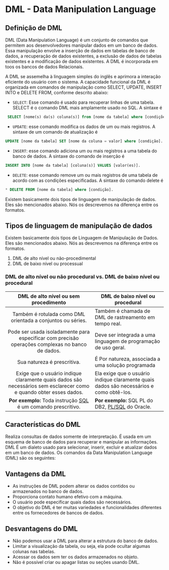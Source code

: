DML - Data Manipulation Language
=================================

Definição de DML
-----------------------------------

DML (Data Manipulation Language)  é um conjunto de  comandos que permitem aos desenvolvedores manipular dados em um banco de dados. Essa manipulação envolve a inserção de dados em tabelas de banco de dados, a recuperação de dados existentes, a exclusão de dados de tabelas existentes e a modificação de dados existentes. A DML é incorporada em toos os bancos de dados Relacionais.

A DML se assemelha à linguagem simples do inglês e aprimora a interação eficiente do usuário com o sistema. A capacidade funcional da DML é organizada em comandos de manipulação como SELECT, UPDATE, INSERT INTO e DELETE FROM, conforme descrito abaixo:

* `SELECT`: Esse comando é usado para recuperar linhas de uma tabela. SELECT é o comando DML mais amplamente usado no SQL. A sintaxe é 
  
 ````SQL 
  SELECT [nome(s) da(s) coluna(s)] from [nome da tabela] where [condições]. 
````  
  
* `UPDATE`: esse comando modifica os dados de um ou mais registros. A sintaxe de um comando de atualização é 
  
````SQL 
UPDATE [nome da tabela] SET [nome da coluna = valor] where [condição].
````

* `INSERT`: esse comando adiciona um ou mais registros a uma tabela do banco de dados. A sintaxe do comando de inserção é 
  
````SQL   
INSERT INTO [nome da tabela] [coluna(s)] VALUES [valor(es)].
````

* `DELETE`: esse comando remove um ou mais registros de uma tabela de acordo com as condições especificadas. A sintaxe do comando delete é 
  
````SQL 
* DELETE FROM [nome da tabela] where [condição].
````

Existem basicamente dois tipos de linguagem de manipulação de dados. Eles são mencionados abaixo. Nós os descrevemos na diferença entre os formatos.


****Tipos de linguagem de manipulação de dados****
-------------------------------------------

Existem basicamente dois tipos de Linguagem de Manipulação de Dados. Eles são mencionados abaixo. Nós as descrevemos na diferença entre os formatos.

1.  DML de alto nível ou não-procedimental
2.  DML de baixo nível ou processual

### DML de alto nível ou não procedural vs. DML de baixo nível ou procedural

 |DML de alto nível ou sem procedimento|DML de baixo nível ou procedural|
|:---:	|---	|
|Também é rotulada como DML orientada a conjuntos ou séries.|Também é chamada de DML de rastreamento em tempo real.|
|Pode ser usada isoladamente para especificar com precisão operações complexas no banco de dados.|Deve ser integrada a uma linguagem de programação de uso geral.|
| Sua natureza é prescritiva.|É Por natureza, associada a uma solução programada|
|Exige que o usuário indique claramente quais dados são necessários sem esclarecer como e quando obter esses dados.|Ela exige que o usuário indique claramente quais dados são necessários e como obtê-los.|
|****Por exemplo:**** Toda instrução [SQL](https://www.geeksforgeeks.org/what-is-sql/) é um comando prescritivo.|****Por exemplo:**** SQL PL do DB2, [PL/SQL](https://www.geeksforgeeks.org/plsql-introduction/) do Oracle.	|


****Características do DML****
------------------------------

Realiza consultas de dados somente de interpretação. É usada em um esquema de banco de dados para recuperar e manipular as informações. DML É um dialeto usado para selecionar, inserir, excluir e atualizar dados em um banco de dados. Os comandos da Data Manipulation Language (DML) são os seguintes:


****Vantagens da DML****
-------------------------

* As instruções de DML podem alterar os dados contidos ou armazenados no banco de dados.
* Proporciona contato humano efetivo com a máquina.
* O usuário pode especificar quais dados são necessários.
* O objetivo do DML é ter muitas variedades e funcionalidades diferentes entre os fornecedores de bancos de dados.

****Desvantagens do DML****
----------------------------

* Não podemos usar a DML para alterar a estrutura do banco de dados.
* Limitar a visualização da tabela, ou seja, ela pode ocultar algumas colunas nas tabelas.
* Acessar os dados sem ter os dados armazenados no objeto.
* Não é possível criar ou apagar listas ou seções usando DML.